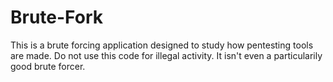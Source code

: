 # Brute-Fork
This is a brute forcing application designed to study how pentesting tools are made.
Do not use this code for illegal activity.
It isn't even a particularily good brute forcer.